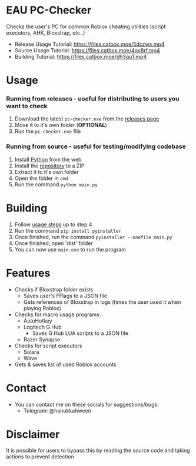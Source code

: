 # EAU PC-Checker
Checks the user's PC for common Roblox cheating utilities (script executors, AHK, Bloxstrap, etc..)

- Release Usage Tutorial: https://files.catbox.moe/5dczws.mp4
- Source Usage Tutorial: https://files.catbox.moe/4qv8rf.mp4
- Building Tutorial: https://files.catbox.moe/dh3qu1.mp4

# Usage
### Running from releases - useful for distributing to users you want to check
1. Download the latest `pc-checker.exe` from the [releases page](https://github.com/6ce/eau-pc-checker/releases/)
2. Move it to it's own folder (**OPTIONAL**)
3. Run the `pc-checker.exe` file

### Running from source - useful for testing/modifying codebase
1. Install [Python](https://python.org) from the web
2. Install the [repository](https://github.com/6ce/eau-pc-checker/archive/refs/heads/main.zip) to a ZIP
3. Extract it to it's own folder
4. Open the folder in `cmd`
5. Run the command `python main.py`

# Building
1. Follow [usage steps](https://github.com/6ce/eau-pc-checker/blob/main/README.md#usage) up to step 4
2. Run the command `pip install pyinstaller`
3. Once finished, run the command `pyinstaller --onefile main.py`
4. Once finished, open 'dist' folder
5. You can now use `main.exe` to run the program

# Features
- Checks if Bloxstrap folder exists
  - Saves user's FFlags to a JSON file
  - Gets references of Bloxstrap in logs (times the user used it when playing Roblox)
- Checks for macro usage programs:
  - AutoHotkey
  - Logitech G Hub
    - Saves G Hub LUA scripts to a JSON file
  - Razer Synapse
- Checks for script executors
  - Solara
  - Wave
- Gets & saves list of used Roblox accounts

# Contact
- You can contact me on these socials for suggestions/bugs:
  - Telegram: @hanukkahween

# Disclaimer
It is possible for users to bypass this by reading the source code and taking actions to prevent detection
